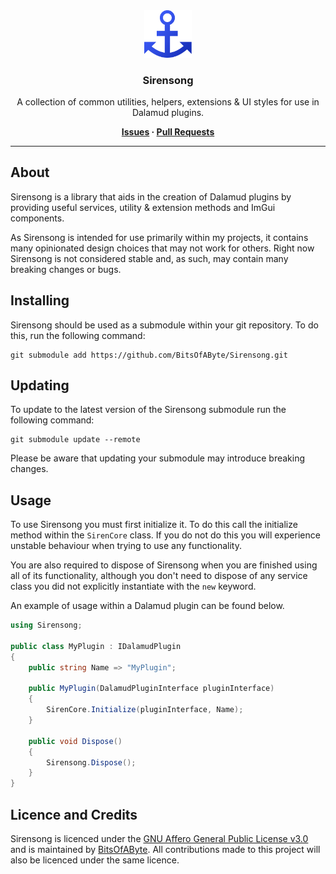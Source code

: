 <div align="center">

<img src="./.assets/Icons/icon.png" alt="Sirensong Icon" width="15%" />

### Sirensong

A collection of common utilities, helpers, extensions & UI styles for use in Dalamud plugins.

**[Issues](https://github.com/BitsOfAByte/Sirensong/issues) · [Pull Requests](https://github.com/BitsOfAByte/Sirensong/pulls)**

</div>

---

## About

Sirensong is a library that aids in the creation of Dalamud plugins by providing useful services, utility & extension methods and ImGui components.

As Sirensong is intended for use primarily within my projects, it contains many opinionated design choices that may not work for others. Right now Sirensong is not considered stable and, as such, may contain many breaking changes or bugs.

## Installing

Sirensong should be used as a submodule within your git repository. To do this, run the following command:

```
git submodule add https://github.com/BitsOfAByte/Sirensong.git
```

## Updating

To update to the latest version of the Sirensong submodule run the following command:

```
git submodule update --remote
```

Please be aware that updating your submodule may introduce breaking changes.

## Usage

To use Sirensong you must first initialize it. To do this call the initialize method within the `SirenCore` class. If you do not do this you will experience unstable behaviour when trying to use any functionality.

You are also required to dispose of Sirensong when you are finished using all of its functionality, although you don't need to dispose of any service class you did not explicitly instantiate with the `new` keyword.

An example of usage within a Dalamud plugin can be found below.

```csharp
using Sirensong;

public class MyPlugin : IDalamudPlugin
{
    public string Name => "MyPlugin";

    public MyPlugin(DalamudPluginInterface pluginInterface)
    {
        SirenCore.Initialize(pluginInterface, Name);
    }

    public void Dispose()
    {
        Sirensong.Dispose();
    }
}
```

## Licence and Credits

Sirensong is licenced under the [GNU Affero General Public License v3.0](./LICENSE) and is maintained by [BitsOfAByte](https://github.com/BitsOfAByte). All contributions made to this project will also be licenced under the same licence.
